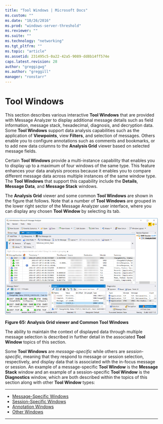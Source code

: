 ```yaml
---
title: "Tool Windows | Microsoft Docs"
ms.custom: ""
ms.date: "10/26/2016"
ms.prod: "windows-server-threshold"
ms.reviewer: ""
ms.suite: ""
ms.technology: "networking"
ms.tgt_pltfrm: ""
ms.topic: "article"
ms.assetid: 231495c5-0a22-42a5-9089-dd8b14ff574e
caps.latest.revision: 28
author: "greggigwg"
ms.author: "greggill"
manager: "ronstarr"
---
```


# Tool Windows

This section describes various interactive **Tool Windows** that are provided with Message Analyzer to display additional message details such as field information, message stack, hexadecimal, diagnosis, and decryption data. Some **Tool Windows** support data analysis capabilities such as the application of **Viewpoints**, view **Filters**, and selection of messages. Others enable you to configure annotations such as comments and bookmarks, or to add new data columns to the **Analysis Grid** viewer based on selected message fields.  
  
 Certain **Tool Windows** provide a multi-instance capability that enables you to display up to a maximum of four windows of the same type. This feature enhances your data analysis process because it enables you to compare different message data across multiple instances of the same window type. The **Tool Windows** that support this capability include the **Details**, **Message Data**, and **Message Stack** windows.  
  
 The **Analysis Grid** viewer and some common **Tool Windows** are shown in the figure that follows. Note that a number of **Tool Windows** are grouped in the lower right sector of the Message Analyzer user interface, where you can display any chosen **Tool Window** by selecting its  tab.  
  
 ![Analysis Grid viewer and Common Tool Windows](media/fig65-analysis-grid-viewer-and-common-tool-windows.png "Fig65-Analysis Grid viewer and Common Tool Windows")  
  
 **Figure 65: Analysis Grid viewer and Common Tool Windows**  
  
 The ability to maintain the context of displayed data through multiple message selection is described in further detail in the associated **Tool Window** topics of this section.  
  
 Some **Tool Windows** are *message-specific* while others are *session-specific*, meaning that they respond to message or session selection, respectively, and display data that is associated with the in-focus message or session. An example of a message-specific **Tool Window** is the **Message Stack** window and an example of a session-specific **Tool Window** is the **Diagnostics** window, which are both described within the topics of this section along with other **Tool Window** types:  
  
---  
  
- [Message-Specific Windows](message-specific-windows.md)   
- [Session-Specific Windows](session-specific-windows.md)   
- [Annotation Windows](annotation-windows.md)   
- [Other Windows](other-windows.md)   

---